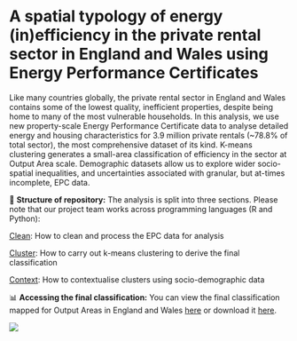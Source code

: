 # A spatial typology of energy (in)efficiency in the private rental sector in England and Wales using Energy Performance Certificates
Like many countries globally, the private rental sector in England and Wales contains some of the lowest quality, inefficient properties, despite being home to many of the most vulnerable households. In this analysis, we use new property-scale Energy Performance Certificate data to analyse detailed energy and housing characteristics for 3.9 million private rentals (~78.8% of total sector), the most comprehensive dataset of its kind. K-means clustering generates a small-area classification of efficiency in the sector at Output Area scale. Demographic datasets allow us to explore wider socio-spatial inequalities, and uncertainties associated with granular, but at-times incomplete, EPC data. 

🧱 **Structure of repository:** The analysis is split into three sections. Please note that our project team works across programming languages (R and Python):

[Clean](https://github.com/CaitHRobinson/private-rental-efficiency/tree/main/clean): How to clean and process the EPC data for analysis

[Cluster](https://github.com/CaitHRobinson/private-rental-efficiency/tree/main/cluster): How to carry out k-means clustering to derive the final classification

[Context](https://github.com/CaitHRobinson/private-rental-efficiency/tree/main/context): How to contextualise clusters using socio-demographic data


📊 **Accessing the final classification:** You can view the final classification mapped for Output Areas in England and Wales [here](https://uobristol.maps.arcgis.com/apps/dashboards/70659ed299ff42bcb9410d6fc270aea4) or download it [here](https://github.com/CaitHRobinson/private-rental-efficiency/blob/main/cluster/PRS_EPC_OA_clusters_9.zip).


<img src= "https://github.com/user-attachments/assets/4e70dc72-82cb-4221-b327-64c7b031a065">
